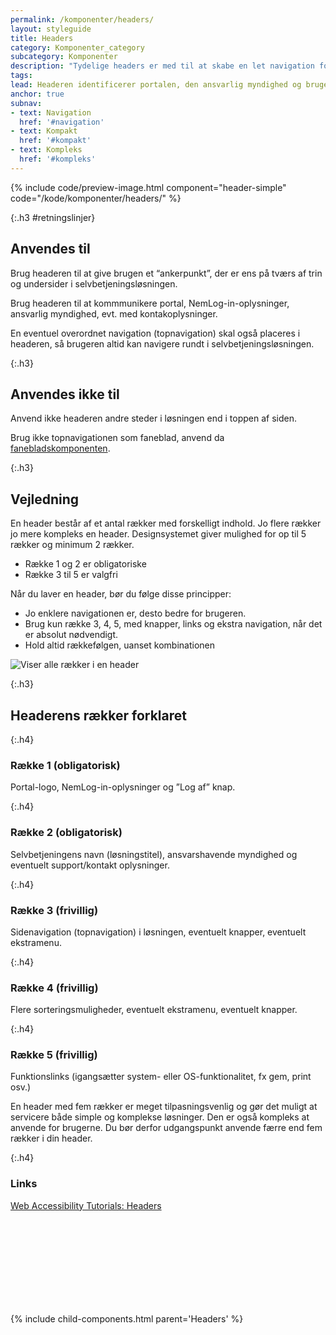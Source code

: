 ```yaml
---
permalink: /komponenter/headers/
layout: styleguide
title: Headers
category: Komponenter_category
subcategory: Komponenter
description: "Tydelige headers er med til at skabe en let navigation for brugeren og hjælper dermed brugeren med at finde vej."
tags: 
lead: Headeren identificerer portalen, den ansvarlig myndighed og brugeren, der er logget ind med NemLog-in. Den fungerer også til navigation og overordnet styring af selvbetjeningsløsningen.
anchor: true
subnav:
- text: Navigation
  href: '#navigation'
- text: Kompakt
  href: '#kompakt'
- text: Kompleks
  href: '#kompleks'
---
```


{% include code/preview-image.html component="header-simple" code="/kode/komponenter/headers/" %}

{:.h3 #retningslinjer}
## Anvendes til

Brug headeren til at give brugen et “ankerpunkt”, der er ens på tværs af trin og undersider i selvbetjeningsløsningen. 

Brug headeren til at kommmunikere portal, NemLog-in-oplysninger, ansvarlig myndighed, evt. med kontakoplysninger.

En eventuel overordnet navigation (topnavigation) skal også placeres i headeren, så brugeren altid kan navigere rundt i selvbetjeningsløsningen.

{:.h3}
## Anvendes ikke til

Anvend ikke headeren andre steder i løsningen end i toppen af siden. 

Brug ikke topnavigationen som faneblad, anvend da <a href="/komponenter/faneblad/">fanebladskomponenten</a>. 

{:.h3}
## Vejledning

En header består af et antal rækker med forskelligt indhold. Jo flere rækker jo mere kompleks en header. Designsystemet giver mulighed for op til 5 rækker og minimum 2 rækker.

- Række 1 og 2 er obligatoriske
- Række 3 til 5 er valgfri

Når du laver en header, bør du følge disse principper:

- Jo enklere navigationen er, desto bedre for brugeren.
- Brug kun række 3, 4, 5, med knapper, links og ekstra navigation, når det er absolut nødvendigt.
- Hold altid rækkefølgen, uanset kombinationen

<div><img src="{{ site.baseurl }}/assets/img/headers/header-row-example.svg" class="w-percent-100 inner-border-box p-4" alt="Viser alle rækker i en header" /></div>

{:.h3}
## Headerens rækker forklaret

{:.h4}
### Række 1 (obligatorisk)

Portal-logo, NemLog-in-oplysninger og ”Log af” knap.

{:.h4}
### Række 2 (obligatorisk)

Selvbetjeningens navn (løsningstitel), ansvarshavende myndighed og eventuelt support/kontakt oplysninger.

{:.h4}
### Række 3 (frivillig)

Sidenavigation (topnavigation) i løsningen, eventuelt knapper, eventuelt ekstramenu.

{:.h4}
### Række 4 (frivillig)

Flere sorteringsmuligheder, eventuelt ekstramenu, eventuelt knapper.

{:.h4}
### Række 5 (frivillig)

Funktionslinks (igangsætter system- eller OS-funktionalitet, fx gem, print osv.)

En header med fem rækker er meget tilpasningsvenlig og gør det muligt at servicere både simple og komplekse løsninger. Den er også kompleks at anvende for brugerne. Du bør derfor udgangspunkt anvende færre end fem rækker i din header.

{:.h4}
### Links
<a href="https://www.w3.org/WAI/tutorials/page-structure/headings/#main-heading-after-navigation" class="icon-link">Web Accessibility Tutorials: Headers<svg class="icon-svg" focusable="false" aria-hidden="true"><use xlink:href="#open-in-new"></use></svg></a>

{% include child-components.html parent='Headers' %}
